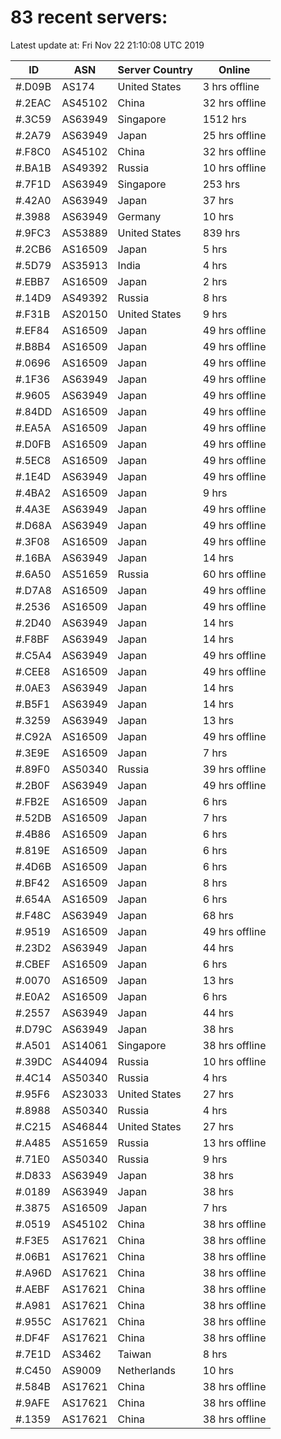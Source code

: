 # 83 recent servers:

Latest update at: Fri Nov 22 21:10:08 UTC 2019

| ID | ASN | Server Country | Online |
| -- | --- | -------------- | ------ |
| #.D09B | AS174 | United States | 3 hrs offline |
| #.2EAC | AS45102 | China | 32 hrs offline |
| #.3C59 | AS63949 | Singapore | 1512 hrs |
| #.2A79 | AS63949 | Japan | 25 hrs offline |
| #.F8C0 | AS45102 | China | 32 hrs offline |
| #.BA1B | AS49392 | Russia | 10 hrs offline |
| #.7F1D | AS63949 | Singapore | 253 hrs |
| #.42A0 | AS63949 | Japan | 37 hrs |
| #.3988 | AS63949 | Germany | 10 hrs |
| #.9FC3 | AS53889 | United States | 839 hrs |
| #.2CB6 | AS16509 | Japan | 5 hrs |
| #.5D79 | AS35913 | India | 4 hrs |
| #.EBB7 | AS16509 | Japan | 2 hrs |
| #.14D9 | AS49392 | Russia | 8 hrs |
| #.F31B | AS20150 | United States | 9 hrs |
| #.EF84 | AS16509 | Japan | 49 hrs offline |
| #.B8B4 | AS16509 | Japan | 49 hrs offline |
| #.0696 | AS16509 | Japan | 49 hrs offline |
| #.1F36 | AS63949 | Japan | 49 hrs offline |
| #.9605 | AS63949 | Japan | 49 hrs offline |
| #.84DD | AS16509 | Japan | 49 hrs offline |
| #.EA5A | AS16509 | Japan | 49 hrs offline |
| #.D0FB | AS16509 | Japan | 49 hrs offline |
| #.5EC8 | AS16509 | Japan | 49 hrs offline |
| #.1E4D | AS63949 | Japan | 49 hrs offline |
| #.4BA2 | AS16509 | Japan | 9 hrs |
| #.4A3E | AS63949 | Japan | 49 hrs offline |
| #.D68A | AS63949 | Japan | 49 hrs offline |
| #.3F08 | AS16509 | Japan | 49 hrs offline |
| #.16BA | AS63949 | Japan | 14 hrs |
| #.6A50 | AS51659 | Russia | 60 hrs offline |
| #.D7A8 | AS16509 | Japan | 49 hrs offline |
| #.2536 | AS16509 | Japan | 49 hrs offline |
| #.2D40 | AS63949 | Japan | 14 hrs |
| #.F8BF | AS63949 | Japan | 14 hrs |
| #.C5A4 | AS63949 | Japan | 49 hrs offline |
| #.CEE8 | AS16509 | Japan | 49 hrs offline |
| #.0AE3 | AS63949 | Japan | 14 hrs |
| #.B5F1 | AS63949 | Japan | 14 hrs |
| #.3259 | AS63949 | Japan | 13 hrs |
| #.C92A | AS16509 | Japan | 49 hrs offline |
| #.3E9E | AS16509 | Japan | 7 hrs |
| #.89F0 | AS50340 | Russia | 39 hrs offline |
| #.2B0F | AS63949 | Japan | 49 hrs offline |
| #.FB2E | AS16509 | Japan | 6 hrs |
| #.52DB | AS16509 | Japan | 7 hrs |
| #.4B86 | AS16509 | Japan | 6 hrs |
| #.819E | AS16509 | Japan | 6 hrs |
| #.4D6B | AS16509 | Japan | 6 hrs |
| #.BF42 | AS16509 | Japan | 8 hrs |
| #.654A | AS16509 | Japan | 6 hrs |
| #.F48C | AS63949 | Japan | 68 hrs |
| #.9519 | AS16509 | Japan | 49 hrs offline |
| #.23D2 | AS63949 | Japan | 44 hrs |
| #.CBEF | AS16509 | Japan | 6 hrs |
| #.0070 | AS16509 | Japan | 13 hrs |
| #.E0A2 | AS16509 | Japan | 6 hrs |
| #.2557 | AS63949 | Japan | 44 hrs |
| #.D79C | AS63949 | Japan | 38 hrs |
| #.A501 | AS14061 | Singapore | 38 hrs offline |
| #.39DC | AS44094 | Russia | 10 hrs offline |
| #.4C14 | AS50340 | Russia | 4 hrs |
| #.95F6 | AS23033 | United States | 27 hrs |
| #.8988 | AS50340 | Russia | 4 hrs |
| #.C215 | AS46844 | United States | 27 hrs |
| #.A485 | AS51659 | Russia | 13 hrs offline |
| #.71E0 | AS50340 | Russia | 9 hrs |
| #.D833 | AS63949 | Japan | 38 hrs |
| #.0189 | AS63949 | Japan | 38 hrs |
| #.3875 | AS16509 | Japan | 7 hrs |
| #.0519 | AS45102 | China | 38 hrs offline |
| #.F3E5 | AS17621 | China | 38 hrs offline |
| #.06B1 | AS17621 | China | 38 hrs offline |
| #.A96D | AS17621 | China | 38 hrs offline |
| #.AEBF | AS17621 | China | 38 hrs offline |
| #.A981 | AS17621 | China | 38 hrs offline |
| #.955C | AS17621 | China | 38 hrs offline |
| #.DF4F | AS17621 | China | 38 hrs offline |
| #.7E1D | AS3462 | Taiwan | 8 hrs |
| #.C450 | AS9009 | Netherlands | 10 hrs |
| #.584B | AS17621 | China | 38 hrs offline |
| #.9AFE | AS17621 | China | 38 hrs offline |
| #.1359 | AS17621 | China | 38 hrs offline |

